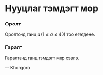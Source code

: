 Нууцлаг тэмдэгт мөр
===================

### Оролт
Оролтонд ганц $a$ ($1 ≤ a ≤ 40$) тоо өгөгдөнө.

### Гаралт
Гаралтанд ганц тэмдэгт мөр хэвлэ.

-- Khongoro
